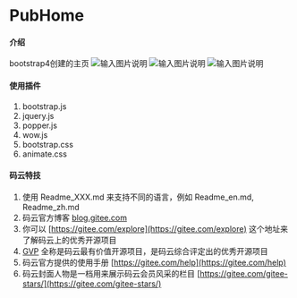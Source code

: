 # PubHome

#### 介绍
bootstrap4创建的主页
![输入图片说明](https://images.gitee.com/uploads/images/2020/0203/120406_70c6f4a5_4838999.png "微信截图_20200203120248.png")
![输入图片说明](https://images.gitee.com/uploads/images/2020/0203/120448_f1cfb129_4838999.png "微信截图_20200203120306.png")
![输入图片说明](https://images.gitee.com/uploads/images/2020/0203/120459_955c071e_4838999.png "微信截图_20200203120324.png")

#### 使用插件

1.  bootstrap.js
2.  jquery.js
3.  popper.js
4.  wow.js
5.  bootstrap.css
6.  animate.css

#### 码云特技

1.  使用 Readme\_XXX.md 来支持不同的语言，例如 Readme\_en.md, Readme\_zh.md
2.  码云官方博客 [blog.gitee.com](https://blog.gitee.com)
3.  你可以 [https://gitee.com/explore](https://gitee.com/explore) 这个地址来了解码云上的优秀开源项目
4.  [GVP](https://gitee.com/gvp) 全称是码云最有价值开源项目，是码云综合评定出的优秀开源项目
5.  码云官方提供的使用手册 [https://gitee.com/help](https://gitee.com/help)
6.  码云封面人物是一档用来展示码云会员风采的栏目 [https://gitee.com/gitee-stars/](https://gitee.com/gitee-stars/)
